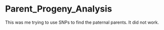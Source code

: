 # Parent_Progeny_Analysis
This was me trying to use SNPs to find the paternal parents. It did not work.
